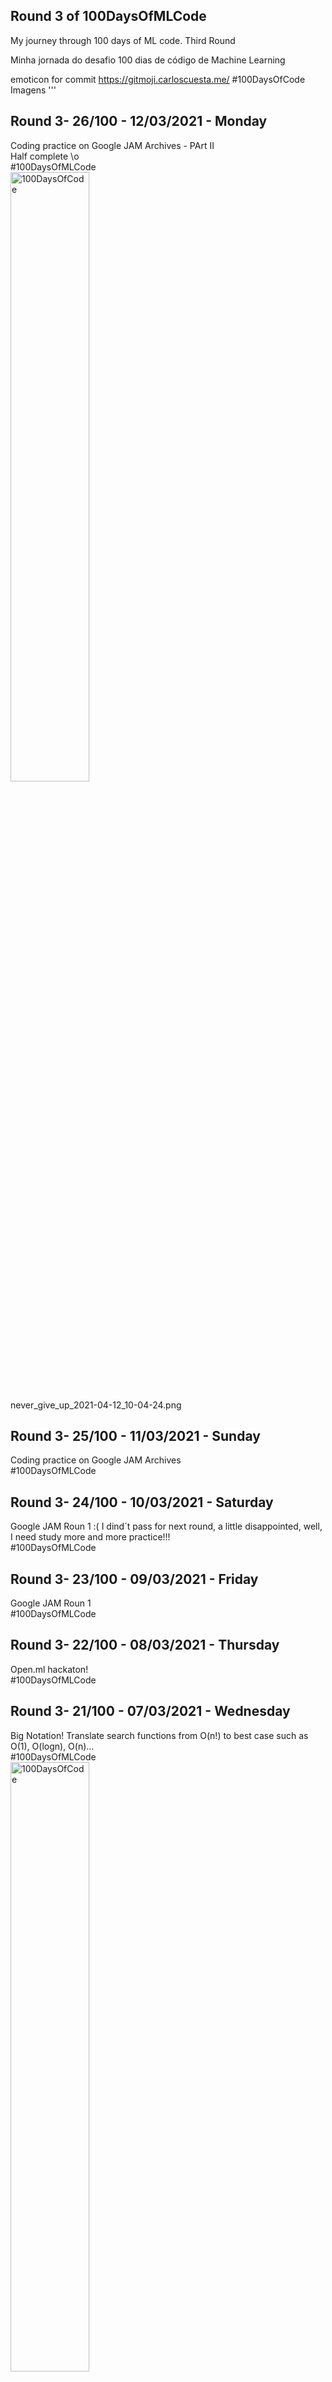 ## Round 3 of 100DaysOfMLCode

My journey through 100 days of ML code. Third Round

Minha jornada do desafio 100 dias de código de Machine Learning

emoticon for commit https://gitmoji.carloscuesta.me/
#100DaysOfCode
Imagens
''' 

## Round 3- 26/100 - 12/03/2021 - Monday
Coding practice on Google JAM Archives - PArt II<br>
Half complete \o <br>
#100DaysOfMLCode<br>
<img alt="100DaysOfCode" src="./img/never_give_up_2021-04-12_10-04-24.png"  width="50%" heigth="50%"/>

never_give_up_2021-04-12_10-04-24.png

## Round 3- 25/100 - 11/03/2021 - Sunday
Coding practice on Google JAM Archives<br>
#100DaysOfMLCode<br>

## Round 3- 24/100 - 10/03/2021 - Saturday
Google JAM Roun 1 :( I dind´t pass for next round, a little disappointed, well,  I need study more and more practice!!!<br>
#100DaysOfMLCode<br>

## Round 3- 23/100 - 09/03/2021 - Friday
Google JAM Roun 1 <br>
#100DaysOfMLCode<br>

## Round 3- 22/100 - 08/03/2021 - Thursday
Open.ml hackaton!<br>
#100DaysOfMLCode<br>

## Round 3- 21/100 - 07/03/2021 - Wednesday
Big Notation! Translate search functions from O(n!) to best case such as O(1), O(logn), O(n)...<br>
#100DaysOfMLCode<br>
<img alt="100DaysOfCode" src="./img/big-o-complexity.png"  width="50%" heigth="50%"/>

## Round 3- 20/100 - 06/03/2021 - Tuesday
EDA on datasets: bloodtransfer, wine and diabetes - Part II<br>
#100DaysOfMLCode<br>

## Round 3- 19/100 - 05/03/2021 - Monday
EDA on datasets: bloodtransfer, wine and diabetes<br>
#100DaysOfMLCode<br>

## Round 3- 18/100 - 04/03/2021 - Sunday
Solving  HackerRank problems \0<br>
#100DaysOfMLCode<br>

## Round 3- 17/100 - 03/04/2021 - Saturday
watching Keras class part III<br>
#100DaysOfMLCode<br>


## Round 3- 16/100 - 02/04/2021 - Friday
watching Keras class part II<br>
#100DaysOfMLCode<br>

## Round 3- 15/100 - 01/04/2021 - Thursday
watching Keras class<br>
#100DaysOfMLCode<br>

## Round 3- 14/100 - 31/03/2021 - Wednesday
Kaggle competitions \o<br>
#100DaysOfMLCode<br>

## Round 3- 13/100 - 30/03/2021 - Tuesday
Solving  HackerRank problems<br>
#100DaysOfMLCode<br>

## Round 3- 12/100 - 29/03/2021 - Monday
Google JAM - Round Qualified \o<br>
"Congratulations — you've qualified for Round 1 of Code Jam 2021 — great work!" :rocket::rocket::rocket:<br>
#100DaysOfMLCode<br>

## Round 3- 11/100 - 28/03/2021 - Sunday
Hacker Rank - solving exercises<br>
https://www.hackerrank.com/<br>
#100DaysOfMLCode<br>

## Round 3- 10/100 - 27/03/2021 - Saturday
Google JAM 2021 <br>
https://codingcompetitions.withgoogle.com/codejam/<br>
#100DaysOfMLCode<br>
c



## Round 3- 9/100 - 26/03/2021 - Friday
Data analysis of 50 Startups dataset, find out correlaton between R&D Spend and Profit <br>
https://www.kaggle.com/farhanmd29/50-startups<br>
#100DaysOfMLCode<br>

## Round 3- 8/100 - 25/03/2021 - Thursday
Data analysis of Game of Thrones dataset, to find out which lives ou dies, predicting the fate of characters<br>
https://www.kaggle.com/mylesoneill/game-of-thrones<br>
#100DaysOfMLCode<br>
<img alt="100DaysOfCode" src="./img/game-of-thrones-the-iron-throne-800x400.jpg"  width="50%" heigth="50%"/>

## Round 3- 7/100 - 24/03/2021 - Wednesday
using Banknote's authentication dataset to find out which forecasting algorithm is best for this case: KNN, Decision Tree, Random Forest, SVM, MLP, etc <br>
https://archive.ics.uci.edu/ml/datasets/banknote+authentication<br>
#100DaysOfMLCode<br>
<img alt="100DaysOfCode" src="./img/2021-03-24_10-39-03.png"  width="50%" heigth="50%"/>

## Round 3- 6/100 - 23/03/2021 - Tuesday
ML Exercise about bike sharing by kaggle <br>
https://www.kaggle.com/c/bike-sharing-demand/data<br>
#100DaysOfMLCode

## Round 3- 5/100 - 22/03/2021 - Monday
Learning how make a exaustive hypothesis about data without look it<br>
#100DaysOfMLCode

## Round 3- 4/100 - 21/03/2021 - Sunday
"Structured Thinking and Communication for Data Science Professionals" course completed!<br>
#100DaysOfMLCode #AnalyticsVidhya

## Round 3- 3/100 - 20/03/2021 - Saturday
Using version control for power bi projects take a look<br>
https://github.com/awaregroup/powerbi-vcs<br>
#100DaysOfMLCode


## Round 3- 2/100 - 19/03/2021 - Friday
Joined in 4th International Data Analysis Olympiad<br>
https://idao.world/ !<br>
#100DaysOfMLCode
<br>
<img alt="100DaysOfCode" src="./img/idao-main-logo.png"  width="50%" heigth="50%"/>

## Round 3- 1/100 - 18/03/2021 - Thursday
Start of Journey - Round 3!<br>
#100DaysOfMLCode
<br>
<img alt="100DaysOfCode" src="./img/bae40000-e791-11ea-842f-73c5a620a905.png"  width="50%" heigth="50%"/>

